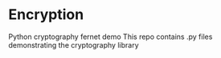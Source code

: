 # Encryption
Python cryptography fernet demo
This repo contains .py files demonstrating the cryptography library
